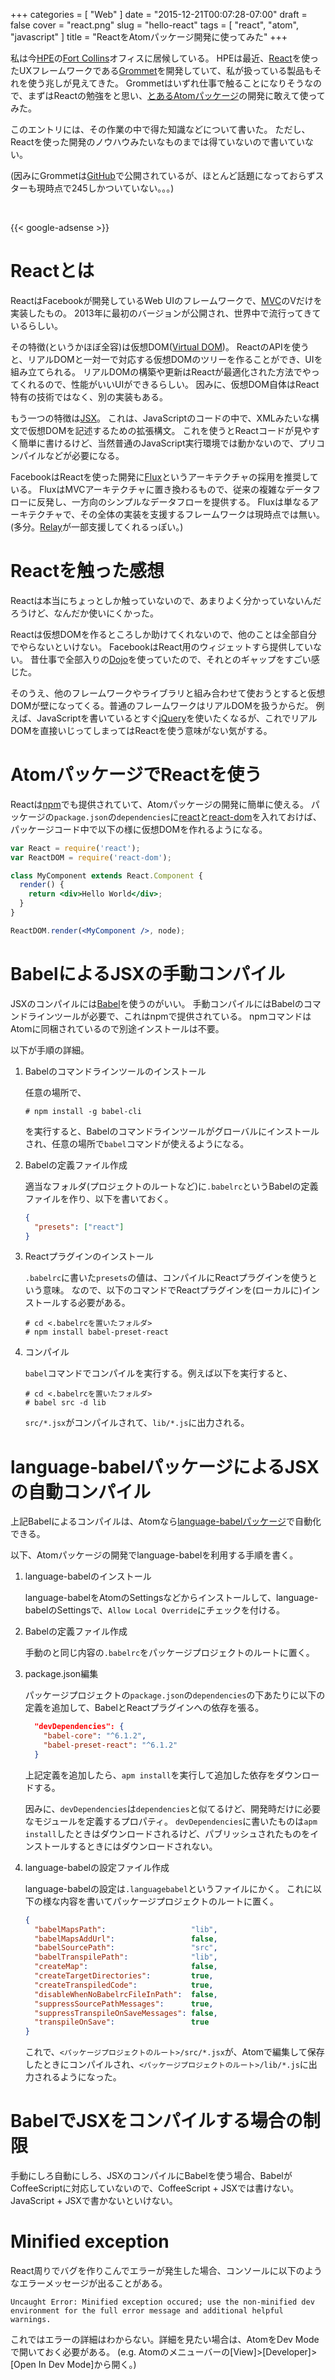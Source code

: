 +++
categories = [ "Web" ]
date = "2015-12-21T00:07:28-07:00"
draft = false
cover = "react.png"
slug = "hello-react"
tags = [ "react", "atom", "javascript" ]
title = "ReactをAtomパッケージ開発に使ってみた"
+++

私は今[HPE](https://www.hpe.com/us/en/home.html)の[Fort Collins](https://ja.wikipedia.org/wiki/%E3%83%95%E3%82%A9%E3%83%BC%E3%83%88%E3%83%BB%E3%82%B3%E3%83%AA%E3%83%B3%E3%82%BA_%28%E3%82%B3%E3%83%AD%E3%83%A9%E3%83%89%E5%B7%9E%29)オフィスに居候している。
HPEは最近、[React](https://facebook.github.io/react/)を使ったUXフレームワークである[Grommet](http://www.grommet.io/docs/)を開発していて、私が扱っている製品もそれを使う兆しが見えてきた。
Grommetはいずれ仕事で触ることになりそうなので、まずはReactの勉強をと思い、[とあるAtomパッケージ](https://www.kaitoy.xyz/2015/12/19/atom-impress/)の開発に敢えて使ってみた。

<!--more-->

このエントリには、その作業の中で得た知識などについて書いた。
ただし、Reactを使った開発のノウハウみたいなものまでは得ていないので書いていない。

(因みにGrommetは[GitHub](https://github.com/grommet/grommet)で公開されているが、ほとんど話題になっておらずスターも現時点で245しかついていない。。。)

<br>

{{< google-adsense >}}

# Reactとは
ReactはFacebookが開発しているWeb UIのフレームワークで、[MVC](https://ja.wikipedia.org/wiki/Model_View_Controller)のVだけを実装したもの。
2013年に最初のバージョンが公開され、世界中で流行ってきているらしい。

その特徴(というかほぼ全容)は仮想DOM([Virtual DOM](https://facebook.github.io/react/docs/glossary.html))。
ReactのAPIを使うと、リアルDOMと一対一で対応する仮想DOMのツリーを作ることができ、UIを組み立てられる。
リアルDOMの構築や更新はReactが最適化された方法でやってくれるので、性能がいいUIができるらしい。
因みに、仮想DOM自体はReact特有の技術ではなく、別の実装もある。

もう一つの特徴は[JSX](https://facebook.github.io/jsx/)。
これは、JavaScriptのコードの中で、XMLみたいな構文で仮想DOMを記述するための拡張構文。
これを使うとReactコードが見やすく簡単に書けるけど、当然普通のJavaScript実行環境では動かないので、プリコンパイルなどが必要になる。

FacebookはReactを使った開発に[Flux](http://facebook.github.io/flux/docs/overview.html#content)というアーキテクチャの採用を推奨している。
FluxはMVCアーキテクチャに置き換わるもので、従来の複雑なデータフローに反発し、一方向のシンプルなデータフローを提供する。
Fluxは単なるアーキテクチャで、その全体の実装を支援するフレームワークは現時点では無い。
(多分。[Relay](https://facebook.github.io/relay/)が一部支援してくれるっぽい。)

# Reactを触った感想
Reactは本当にちょっとしか触っていないので、あまりよく分かっていないんだろうけど、なんだか使いにくかった。

Reactは仮想DOMを作るところしか助けてくれないので、他のことは全部自分でやらないといけない。
FacebookはReact用のウィジェットすら提供していない。
昔仕事で全部入りの[Dojo](https://ja.wikipedia.org/wiki/Dojo_Toolkit)を使っていたので、それとのギャップをすごい感じた。

そのうえ、他のフレームワークやライブラリと組み合わせて使おうとすると仮想DOMが壁になってくる。普通のフレームワークはリアルDOMを扱うからだ。
例えば、JavaScriptを書いているとすぐ[jQuery](https://jquery.com/)を使いたくなるが、これでリアルDOMを直接いじってしまってはReactを使う意味がない気がする。

# AtomパッケージでReactを使う
Reactは[npm](https://www.npmjs.com/)でも提供されていて、Atomパッケージの開発に簡単に使える。
パッケージの`package.json`の`dependencies`に[react](https://www.npmjs.com/package/react)と[react-dom](https://www.npmjs.com/package/react-dom)を入れておけば、パッケージコード中で以下の様に仮想DOMを作れるようになる。

```jsx
var React = require('react');
var ReactDOM = require('react-dom');

class MyComponent extends React.Component {
  render() {
    return <div>Hello World</div>;
  }
}

ReactDOM.render(<MyComponent />, node);
```

# BabelによるJSXの手動コンパイル
JSXのコンパイルには[Babel](https://babeljs.io/)を使うのがいい。
手動コンパイルにはBabelのコマンドラインツールが必要で、これはnpmで提供されている。
npmコマンドはAtomに同梱されているので別途インストールは不要。

以下が手順の詳細。

1. Babelのコマンドラインツールのインストール

    任意の場所で、

    ```tch
    # npm install -g babel-cli
    ```

    を実行すると、Babelのコマンドラインツールがグローバルにインストールされ、任意の場所で`babel`コマンドが使えるようになる。

2. Babelの定義ファイル作成

    適当なフォルダ(プロジェクトのルートなど)に`.babelrc`というBabelの定義ファイルを作り、以下を書いておく。

    ```json
    {
      "presets": ["react"]
    }
    ```

3. Reactプラグインのインストール

    `.babelrc`に書いた`presets`の値は、コンパイルにReactプラグインを使うという意味。
    なので、以下のコマンドでReactプラグインを(ローカルに)インストールする必要がある。

    ```tch
    # cd <.babelrcを置いたフォルダ>
    # npm install babel-preset-react
    ```

4. コンパイル

    `babel`コマンドでコンパイルを実行する。例えば以下を実行すると、

    ```tch
    # cd <.babelrcを置いたフォルダ>
    # babel src -d lib
    ```

    `src/*.jsx`がコンパイルされて、`lib/*.js`に出力される。

# language-babelパッケージによるJSXの自動コンパイル
上記Babelによるコンパイルは、Atomなら[language-babelパッケージ](https://atom.io/packages/language-babel)で自動化できる。

以下、Atomパッケージの開発でlanguage-babelを利用する手順を書く。

1. language-babelのインストール

    language-babelをAtomのSettingsなどからインストールして、language-babelのSettingsで、`Allow Local Override`にチェックを付ける。

2. Babelの定義ファイル作成

    手動のと同じ内容の`.babelrc`をパッケージプロジェクトのルートに置く。

3. package.json編集

    パッケージプロジェクトの`package.json`の`dependencies`の下あたりに以下の定義を追加して、BabelとReactプラグインへの依存を張る。

    ```json
      "devDependencies": {
        "babel-core": "^6.1.2",
        "babel-preset-react": "^6.1.2"
      }
    ```

    上記定義を追加したら、`apm install`を実行して追加した依存をダウンロードする。

    因みに、`devDependencies`は`dependencies`と似てるけど、開発時だけに必要なモジュールを定義するプロパティ。
    `devDependencies`に書いたものは`apm install`したときはダウンロードされるけど、パブリッシュされたものをインストールするときにはダウンロードされない。

4. language-babelの設定ファイル作成

    language-babelの設定は`.languagebabel`というファイルにかく。
    これに以下の様な内容を書いてパッケージプロジェクトのルートに置く。

    ```json
    {
      "babelMapsPath":                   "lib",
      "babelMapsAddUrl":                 false,
      "babelSourcePath":                 "src",
      "babelTranspilePath":              "lib",
      "createMap":                       false,
      "createTargetDirectories":         true,
      "createTranspiledCode":            true,
      "disableWhenNoBabelrcFileInPath":  false,
      "suppressSourcePathMessages":      true,
      "suppressTranspileOnSaveMessages": false,
      "transpileOnSave":                 true
    }
    ```

    これで、`<パッケージプロジェクトのルート>/src/*.jsx`が、Atomで編集して保存したときにコンパイルされ、`<パッケージプロジェクトのルート>/lib/*.js`に出力されるようになった。

# BabelでJSXをコンパイルする場合の制限
手動にしろ自動にしろ、JSXのコンパイルにBabelを使う場合、BabelがCoffeeScriptに対応していないので、CoffeeScript + JSXでは書けない。
JavaScript + JSXで書かないといけない。

# Minified exception
React周りでバグを作りこんでエラーが発生した場合、コンソールに以下のようなエラーメッセージが出ることがある。

```plain
Uncaught Error: Minified exception occured; use the non-minified dev environment for the full error message and additional helpful warnings.
```

これではエラーの詳細はわからない。詳細を見たい場合は、AtomをDev Modeで開いておく必要がある。
(e.g. Atomのメニューバーの[View]>[Developer]>[Open In Dev Mode]から開く。)
